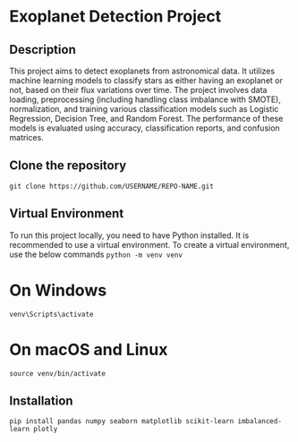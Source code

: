 # Exoplanet Detection Project

## Description
This project aims to detect exoplanets from astronomical data. It utilizes machine learning models to classify stars as either having an exoplanet or not, based on their flux variations over time. The project involves data loading, preprocessing (including handling class imbalance with SMOTE), normalization, and training various classification models such as Logistic Regression, Decision Tree, and Random Forest. The performance of these models is evaluated using accuracy, classification reports, and confusion matrices.

## Clone the repository
```git clone https://github.com/USERNAME/REPO-NAME.git```

## Virtual Environment
To run this project locally, you need to have Python installed. It is recommended to use a virtual environment.
To create a virtual environment, use the below commands
 ```python -m venv venv```
   # On Windows
   ```venv\Scripts\activate```
   # On macOS and Linux
   ```source venv/bin/activate```

## Installation
```pip install pandas numpy seaborn matplotlib scikit-learn imbalanced-learn plotly```
